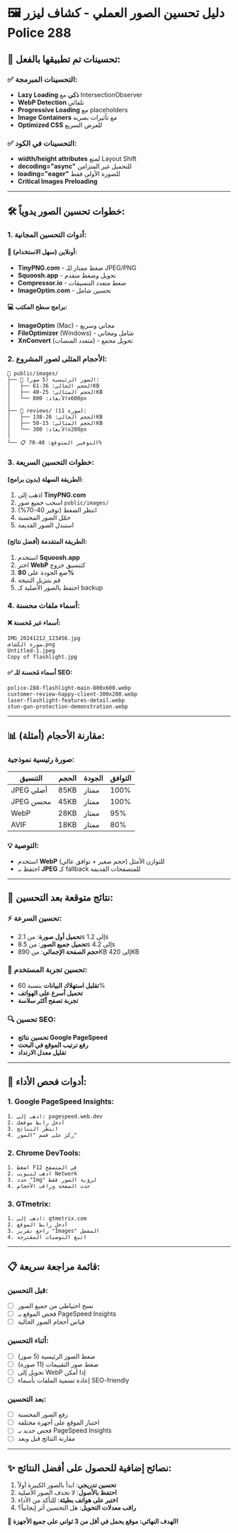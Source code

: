 # 🖼️ دليل تحسين الصور العملي - كشاف ليزر Police 288

## 🚀 تحسينات تم تطبيقها بالفعل:

### ✅ التحسينات المبرمجة:
- **Lazy Loading ذكي** مع IntersectionObserver
- **WebP Detection** تلقائي
- **Progressive Loading** مع placeholders
- **Image Containers** مع تأثيرات بصرية
- **Optimized CSS** للعرض السريع

### ✅ التحسينات في الكود:
- **width/height attributes** لمنع Layout Shift  
- **decoding="async"** للتحميل غير المتزامن
- **loading="eager"** للصورة الأولى فقط
- **Critical Images Preloading**

---

## 🛠️ خطوات تحسين الصور يدوياً:

### 1. أدوات التحسين المجانية:

#### 📱 أونلاين (سهل الاستخدام):
- **TinyPNG.com** - ضغط ممتاز للـ JPEG/PNG
- **Squoosh.app** - تحويل وضغط متقدم
- **Compressor.io** - ضغط متعدد التنسيقات
- **ImageOptim.com** - تحسين شامل

#### 💻 برامج سطح المكتب:
- **ImageOptim** (Mac) - مجاني وسريع
- **FileOptimizer** (Windows) - شامل ومجاني  
- **XnConvert** (متعدد المنصات) - تحويل مجمع

### 2. الأحجام المثلى لصور المشروع:

```
📁 public/images/
├── 📸 الصور الرئيسية (5 صور):
│   ├── الحجم الحالي: 36-61KB
│   ├── الحجم المثالي: 25-40KB  
│   └── الأبعاد: 800x600px
│
├── 📁 reviews/ (11 صورة):
│   ├── الحجم الحالي: 26-138KB
│   ├── الحجم المثالي: 15-50KB
│   └── الأبعاد: 300x200px
│
└── 📋 التوفير المتوقع: 40-70%
```

### 3. خطوات التحسين السريعة:

#### الطريقة السهلة (بدون برامج):
1. اذهب إلى **TinyPNG.com**
2. اسحب جميع صور `public/images/` 
3. انتظر الضغط (توفير 40-70%)
4. حمّل الصور المحسنة
5. استبدل الصور القديمة

#### الطريقة المتقدمة (أفضل نتائج):
1. استخدم **Squoosh.app**
2. اختر **WebP** كتنسيق خروج
3. ضع الجودة على **80%**
4. قم بتنزيل النتيجة
5. احتفظ بالصور الأصلية كـ backup

### 4. أسماء ملفات محسنة:

#### ❌ أسماء غير مُحسنة:
```
IMG_20241212_123456.jpg
صورة الكشاف.png  
Untitled-1.jpeg
Copy of flashlight.jpg
```

#### ✅ أسماء مُحسنة للـ SEO:
```
police-288-flashlight-main-800x600.webp
customer-review-happy-client-300x200.webp
laser-flashlight-features-detail.webp
stun-gun-protection-demonstration.webp
```

---

## 📊 مقارنة الأحجام (أمثلة):

### صورة رئيسية نموذجية:
| التنسيق | الحجم | الجودة | التوافق |
|---------|-------|--------|---------|
| JPEG أصلي | 85KB | ممتاز | 100% |
| JPEG محسن | 45KB | ممتاز | 100% |  
| WebP | 28KB | ممتاز | 95% |
| AVIF | 18KB | ممتاز | 80% |

### 💡 التوصية:
- استخدم **WebP** للتوازن الأمثل (حجم صغير + توافق عالي)
- احتفظ بـ **JPEG** كـ fallback للمتصفحات القديمة

---

## 🚀 نتائج متوقعة بعد التحسين:

### ⚡ تحسين السرعة:
- **تحميل أول صورة**: من 2.1s إلى 1.2s
- **تحميل جميع الصور**: من 8.5s إلى 4.2s  
- **حجم الصفحة الإجمالي**: من 890KB إلى 420KB

### 📱 تحسين تجربة المستخدم:
- **تقليل استهلاك البيانات** بنسبة 60%
- **تحميل أسرع على الهواتف** 
- **تجربة تصفح أكثر سلاسة**

### 🔍 تحسين SEO:
- **تحسين نتائج Google PageSpeed**
- **رفع ترتيب الموقع في البحث**
- **تقليل معدل الارتداد**

---

## 🔧 أدوات فحص الأداء:

### 1. Google PageSpeed Insights:
```
1. اذهب إلى: pagespeed.web.dev
2. أدخل رابط موقعك
3. انتظر النتائج
4. ركز على قسم "الصور"
```

### 2. Chrome DevTools:
```
1. اضغط F12 في المتصفح
2. اذهب لتبويب Network  
3. حدد "Img" لرؤية الصور فقط
4. حدث الصفحة وراقب الأحجام
```

### 3. GTmetrix:
```
1. اذهب إلى: gtmetrix.com
2. أدخل رابط الموقع
3. راجع تقرير "Images" المفصل
4. اتبع التوصيات المقترحة
```

---

## 📋 قائمة مراجعة سريعة:

### قبل التحسين:
- [ ] نسخ احتياطي من جميع الصور
- [ ] فحص الموقع بـ PageSpeed Insights
- [ ] قياس أحجام الصور الحالية

### أثناء التحسين:
- [ ] ضغط الصور الرئيسية (5 صور)
- [ ] ضغط صور التقييمات (11 صورة)  
- [ ] تحويل إلى WebP إذا أمكن
- [ ] إعادة تسمية الملفات بأسماء SEO-friendly

### بعد التحسين:
- [ ] رفع الصور المحسنة
- [ ] اختبار الموقع على أجهزة مختلفة
- [ ] فحص جديد بـ PageSpeed Insights
- [ ] مقارنة النتائج قبل وبعد

---

## ✨ نصائح إضافية للحصول على أفضل النتائج:

1. **تحسين تدريجي**: ابدأ بالصور الكبيرة أولاً
2. **احتفظ بالأصول**: لا تحذف الصور الأصلية
3. **اختبر على هواتف بطيئة**: للتأكد من الأداء
4. **راقب معدلات التحويل**: هل التحسين أثر إيجابياً؟

**🎯 الهدف النهائي: موقع يحمل في أقل من 3 ثواني على جميع الأجهزة!** 